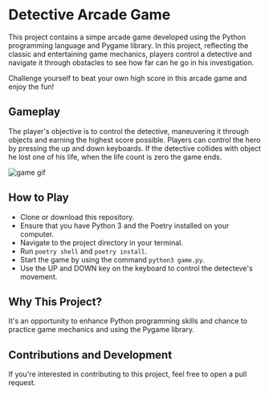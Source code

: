 # Detective Arcade Game

This project contains a simpe arcade game developed using the Python programming language and Pygame library. In this project, reflecting the classic and entertaining game mechanics, players control a detective and navigate it through obstacles to see how far can he go in his investigation.

Challenge yourself to beat your own high score in this arcade game and enjoy the fun!

## Gameplay

The player's objective is to control the detective, maneuvering it through objects and earning the highest score possible. Players can control the hero by pressing the up and down keyboards. If the detective collides with object he lost one of his life, when the life count is zero the game ends.

![game gif](./images/game.gif)

## How to Play

* Clone or download this repository.
* Ensure that you have Python 3 and the Poetry installed on your computer.
* Navigate to the project directory in your terminal.
* Run `poetry shell` and `poetry install`.
* Start the game by using the command `python3 game.py`.
* Use the UP and DOWN key on the keyboard to control the detecteve's movement.

## Why This Project?

It's an opportunity to enhance Python programming skills and chance to practice game mechanics and using the Pygame library.

## Contributions and Development

If you're interested in contributing to this project, feel free to open a pull request.
